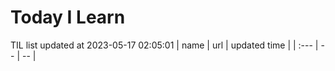 # Today I Learn 
TIL list updated at 2023-05-17 02:05:01
| name | url | updated time |
| :--- | -- | -- |
